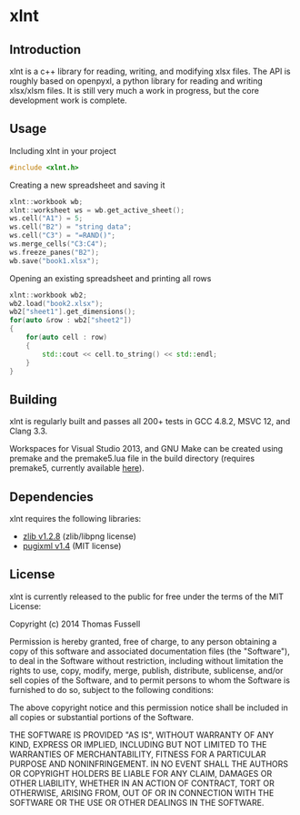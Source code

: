 xlnt
====

## Introduction
xlnt is a c++ library for reading, writing, and modifying xlsx files. The API is roughly based on openpyxl, a python library for reading and writing xlsx/xlsm files. It is still very much a work in progress, but the core development work is complete.

## Usage
Including xlnt in your project
```c++
#include <xlnt.h>
```

Creating a new spreadsheet and saving it
```c++
xlnt::workbook wb;
xlnt::worksheet ws = wb.get_active_sheet();
ws.cell("A1") = 5;
ws.cell("B2") = "string data";
ws.cell("C3") = "=RAND()";
ws.merge_cells("C3:C4");
ws.freeze_panes("B2");
wb.save("book1.xlsx");
```

Opening an existing spreadsheet and printing all rows
```c++
xlnt::workbook wb2;
wb2.load("book2.xlsx");
wb2["sheet1"].get_dimensions();
for(auto &row : wb2["sheet2"])
{
    for(auto cell : row)
    {
        std::cout << cell.to_string() << std::endl;
    }
}
```

## Building
xlnt is regularly built and passes all 200+ tests in GCC 4.8.2, MSVC 12, and Clang 3.3.

Workspaces for Visual Studio 2013, and GNU Make can be created using premake and the premake5.lua file in the build directory (requires premake5, currently available [here](https://bitbucket.org/premake/premake-dev)).

## Dependencies
xlnt requires the following libraries:
- [zlib v1.2.8](http://zlib.net/) (zlib/libpng license)
- [pugixml v1.4](http://pugixml.org/) (MIT license)

## License
xlnt is currently released to the public for free under the terms of the MIT License:

Copyright (c) 2014 Thomas Fussell

Permission is hereby granted, free of charge, to any person obtaining a copy
of this software and associated documentation files (the "Software"), to deal
in the Software without restriction, including without limitation the rights
to use, copy, modify, merge, publish, distribute, sublicense, and/or sell
copies of the Software, and to permit persons to whom the Software is
furnished to do so, subject to the following conditions:

The above copyright notice and this permission notice shall be included in
all copies or substantial portions of the Software.

THE SOFTWARE IS PROVIDED "AS IS", WITHOUT WARRANTY OF ANY KIND, EXPRESS OR
IMPLIED, INCLUDING BUT NOT LIMITED TO THE WARRANTIES OF MERCHANTABILITY,
FITNESS FOR A PARTICULAR PURPOSE AND NONINFRINGEMENT. IN NO EVENT SHALL THE
AUTHORS OR COPYRIGHT HOLDERS BE LIABLE FOR ANY CLAIM, DAMAGES OR OTHER
LIABILITY, WHETHER IN AN ACTION OF CONTRACT, TORT OR OTHERWISE, ARISING FROM,
OUT OF OR IN CONNECTION WITH THE SOFTWARE OR THE USE OR OTHER DEALINGS IN
THE SOFTWARE.
